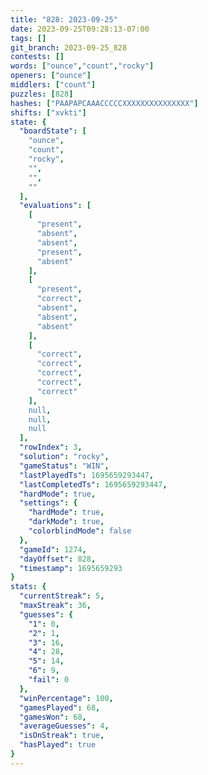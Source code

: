 ```yaml
---
title: "828: 2023-09-25"
date: 2023-09-25T09:28:13-07:00
tags: []
git_branch: 2023-09-25_828
contests: []
words: ["ounce","count","rocky"]
openers: ["ounce"]
middlers: ["count"]
puzzles: [828]
hashes: ["PAAPAPCAAACCCCCXXXXXXXXXXXXXXX"]
shifts: ["xvkti"]
state: {
  "boardState": [
    "ounce",
    "count",
    "rocky",
    "",
    "",
    ""
  ],
  "evaluations": [
    [
      "present",
      "absent",
      "absent",
      "present",
      "absent"
    ],
    [
      "present",
      "correct",
      "absent",
      "absent",
      "absent"
    ],
    [
      "correct",
      "correct",
      "correct",
      "correct",
      "correct"
    ],
    null,
    null,
    null
  ],
  "rowIndex": 3,
  "solution": "rocky",
  "gameStatus": "WIN",
  "lastPlayedTs": 1695659293447,
  "lastCompletedTs": 1695659293447,
  "hardMode": true,
  "settings": {
    "hardMode": true,
    "darkMode": true,
    "colorblindMode": false
  },
  "gameId": 1274,
  "dayOffset": 828,
  "timestamp": 1695659293
}
stats: {
  "currentStreak": 5,
  "maxStreak": 36,
  "guesses": {
    "1": 0,
    "2": 1,
    "3": 16,
    "4": 28,
    "5": 14,
    "6": 9,
    "fail": 0
  },
  "winPercentage": 100,
  "gamesPlayed": 68,
  "gamesWon": 68,
  "averageGuesses": 4,
  "isOnStreak": true,
  "hasPlayed": true
}
---
```

<!-- more -->
